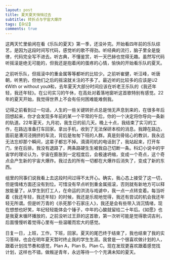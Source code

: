 ```yaml
---
layout: post
title: 夏天夏天悄悄过去
subtitle: 转折点与宇宙大爆炸
tags: [杂记]
comments: true
---
```


这两天忙里偷闲在看《乐队的夏天》第一季，还没补完。开始看四年前的乐队综艺，是因为这段时间写代码，感觉听的歌不得劲。听经典的流行，脑子里全是旋律，代码完全写不进去。听古典，不懂鉴赏，听一天巴赫也觉得无趣。虽然写代码听摇滚是绝无可能的，但我还是抱着闲的蛋疼的心情，愉快的开始看乐队的夏天。



之前听乐队，但摇滚中的重金属等等都听的比较少。之前听崔健，听汪峰，听唐朝，听黑豹，但他们之后的摇滚就关注的不多了。最近听的比较多的应该是U2《With or without you》和，去年夏天大部分时间应该在听老王乐队的《我还年轻，我还年轻》。在公司实习的午休，在高处对着落地窗听这首歌特别有感觉。22年的夏天开始，我觉得世界上不会有任何困难能难倒我。



记得之前看到过一句话，人生的一些关键转折点总是悄无声息到来的，在很多年后回想起来，你才会发现多年前的某一个平常的午后，你的一个决定将你导向一条新的轨道。22年夏天，九月初，我生日的前几天。晚上十点，我结束了实习的工作，在路边准备打车回家。拿出手机，收到了无法保研本校的消息。我蹲在路边，面前是漕河泾拥挤的车流，背后是匆匆下班的人群。真是刻骨铭心的教训，我永远无法忘却那个瞬间，这辈子都忘不掉。滴滴司机的电话到了，我站起来，打开车门，坐在后排。我没有退路了，两条路硬生生被我自己切断一条。科幻小说中的宇宙学的理论认为，宇宙在膨胀到一定程度后，会极速坍缩，变成一个奇点，这个奇点会产生新的宇宙大爆炸。我过去的所有一切都在大爆炸后消失了，变成了新的东西。



组里的同事们说我看上去这段时间过得不太开心。确实，我心态上接受了这一切，但是情绪方面还没有到位。可惜没有早点听到重金属摇滚，否则就有新地方可以释放能量了。从学生到打工人，在命运的洪流与戏谑中，我一点一点转变着。每当听着《我还年轻，我还年轻》的时候，我还是乐观地觉得，我还有尝试的机会我还年轻无所谓。但是听万青的《杀死那个石家庄人》，我还是会有些带入消沉情绪，现在想想也好笑，年纪轻轻能体会个锤子，中年的心酸就留给二十年后。《如愿》也是我夏末循环播放的，之前没听过王菲的这首歌，第一次听可能是觉得歌词吉利，后面慢慢听着觉得心里有一些温暖而宏大的感觉。



日复一日，上班，工作，下班，回家。夏天的尾巴终于结束了，我也结束了我的实习答辩，也会在明年夏天暂时终止我的学生生涯。我曾是一个很喜欢做计划的人，跟着计划找节奏和感觉，Plan A，Plan B，Plan C。现在发现更喜欢跟着感觉找计划，这样也不错。做叛逆青年，永远等待一个个充满未知的夏天。









